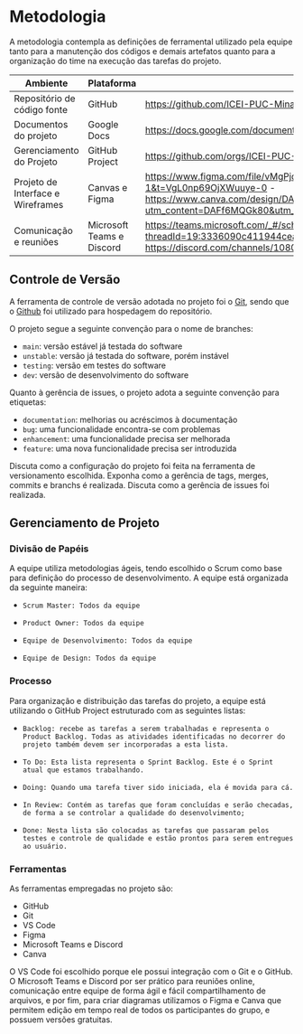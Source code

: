
# Metodologia


A metodologia contempla as definições de ferramental utilizado pela equipe tanto para a manutenção dos códigos e demais artefatos quanto para a organização do time na execução das tarefas do projeto.

|Ambiente| Plataforma                       |Links de Acesso                                     |
|--------------------|-----------------------------------------------------------------------|--------------------------------------------------------------------- |
|Repositório de código fonte      |GitHub  | https://github.com/ICEI-PUC-Minas-PMV-ADS/pmv-ads-2023-1-e1-proj-web-t1-projeto-imigrante           |
|Documentos do projeto   |Google Docs| https://docs.google.com/document/d/1nbzajftkpqVVF9J-lLGfIkXE8_k9pDqo/edit |
|Gerenciamento do Projeto |GitHub Project | https://github.com/orgs/ICEI-PUC-Minas-PMV-ADS/projects/349 |
|Projeto de Interface e  Wireframes |Canvas e Figma  |https://www.figma.com/file/vMgPjokx8237Lb2JlRO3rg/Projeto-Imigrante---Home-page?node-id=0-1&t=VgL0np69OjXWuuye-0 - https://www.canva.com/design/DAFf6MQGk80/4FP6hEJOZjMuSF0n0Z82fA/edit?utm_content=DAFf6MQGk80&utm_campaign=designshare&utm_medium=link2&utm_source=sharebutton |
|Comunicação  e reuniões |Microsoft Teams e Discord | https://teams.microsoft.com/_#/school/conversations/Grupo%202%20-%20Imigrantes?threadId=19:3336090c411944cea103fd58cfb6bd16@thread.tacv2&ctx=channel - https://discord.com/channels/1080497334154166423/1080497334640721993 |


## Controle de Versão

A ferramenta de controle de versão adotada no projeto foi o
[Git](https://git-scm.com/), sendo que o [Github](https://github.com)
foi utilizado para hospedagem do repositório.

O projeto segue a seguinte convenção para o nome de branches:

- `main`: versão estável já testada do software
- `unstable`: versão já testada do software, porém instável
- `testing`: versão em testes do software
- `dev`: versão de desenvolvimento do software

Quanto à gerência de issues, o projeto adota a seguinte convenção para
etiquetas:

- `documentation`: melhorias ou acréscimos à documentação
- `bug`: uma funcionalidade encontra-se com problemas
- `enhancement`: uma funcionalidade precisa ser melhorada
- `feature`: uma nova funcionalidade precisa ser introduzida

Discuta como a configuração do projeto foi feita na ferramenta de versionamento escolhida. Exponha como a gerência de tags, merges, commits e branchs é realizada. Discuta como a gerência de issues foi realizada.


## Gerenciamento de Projeto

### Divisão de Papéis

A equipe utiliza metodologias ágeis, tendo escolhido o Scrum como base para definição do processo de desenvolvimento.
A equipe está organizada da seguinte maneira:
-     Scrum Master: Todos da equipe
-     Product Owner: Todos da equipe
-     Equipe de Desenvolvimento: Todos da equipe
-     Equipe de Design: Todos da equipe


### Processo
Para organização e distribuição das tarefas do projeto, a equipe está utilizando o GitHub Project estruturado com as seguintes listas: 
-     Backlog: recebe as tarefas a serem trabalhadas e representa o Product Backlog. Todas as atividades identificadas no decorrer do projeto também devem ser incorporadas a esta lista.
-     To Do: Esta lista representa o Sprint Backlog. Este é o Sprint atual que estamos trabalhando.
-     Doing: Quando uma tarefa tiver sido iniciada, ela é movida para cá.
-     In Review: Contém as tarefas que foram concluídas e serão checadas, de forma a se controlar a qualidade do desenvolvimento;
-     Done: Nesta lista são colocadas as tarefas que passaram pelos testes e controle de qualidade e estão prontos para serem entregues ao usuário. 


### Ferramentas

As ferramentas empregadas no projeto são:
- GitHub
- Git
- VS Code
- Figma
- Microsoft Teams e Discord
- Canva

O VS Code foi escolhido porque ele possui integração com o Git e o GitHub. 
O Microsoft Teams  e Discord por ser prático para reuniões online, comunicação entre equipe de forma ágil e fácil compartilhamento de arquivos, e por fim, para criar diagramas utilizamos o Figma e Canva que permitem edição em tempo real de todos os participantes do grupo, e possuem versões gratuitas.



